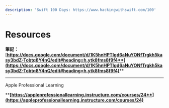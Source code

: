 ```yaml
---
description: 'Swift 100 Days: https://www.hackingwithswift.com/100'
---
```


# Resources

**筆記：**[**https://docs.google.com/document/d/1K5hnHPTIgd6aNuYONfTrgkh5kasy3bdZ-Tobtq8Y4nQ/edit#heading=h.ytk8fms8f9f4**](https://docs.google.com/document/d/1K5hnHPTIgd6aNuYONfTrgkh5kasy3bdZ-Tobtq8Y4nQ/edit#heading=h.ytk8fms8f9f4)****

****

Apple Professional Learning

****[**https://appleprofessionallearning.instructure.com/courses/24**](https://appleprofessionallearning.instructure.com/courses/24)****
